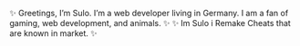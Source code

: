 ✨ Greetings, I’m Sulo. I’m a web developer living in Germany. I am a fan of gaming, web development, and animals. ✨
✨ Im Sulo i Remake Cheats that are known in market. ✨
